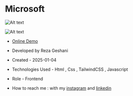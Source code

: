 # Microsoft

![Alt text](https://github.com/user-attachments/assets/842fad2e-416c-4854-8cee-1197bc232600)


![Alt text](https://github.com/user-attachments/assets/74db86b7-7d1d-432a-88db-11eb01ed0e19)


- [Online Demo](https://rezageshaniweb.github.io/Microsoft/)

- Developed by Reza Geshani

- Created - 2025-01-04

- Technologies Used - Html , Css , TailwindCSS , Javascript

- Role - Frontend

- How to reach me : with my [instagram](https://www.instagram.com/rezageshani_web) and [linkedin](http://www.linkedin.com/in/reza-geshani-web)
